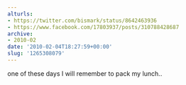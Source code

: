 ```yaml
---
alturls:
- https://twitter.com/bismark/status/8642463936
- https://www.facebook.com/17803937/posts/310788428687
archive:
- 2010-02
date: '2010-02-04T18:27:59+00:00'
slug: '1265308079'
---
```


one of these days I will remember to pack my lunch..

